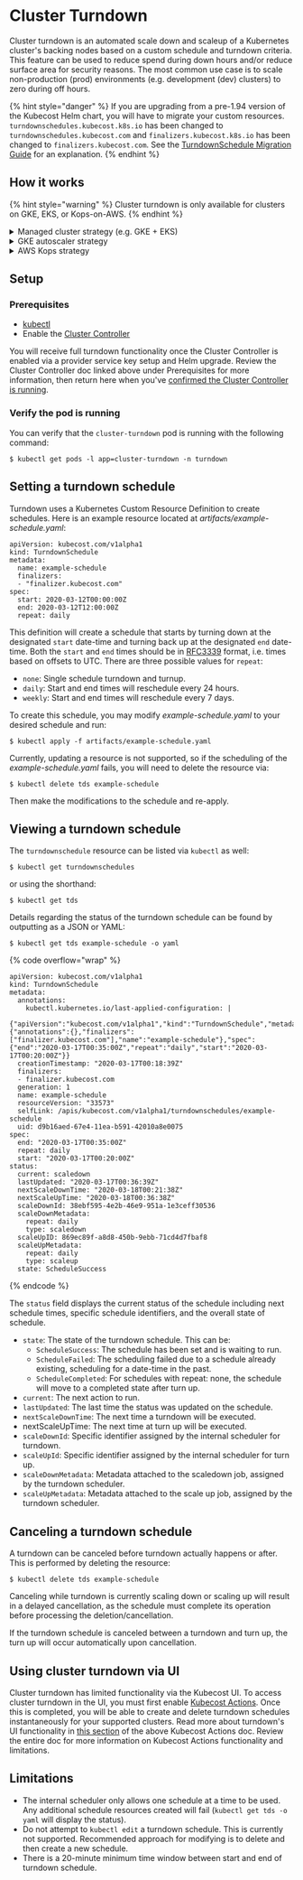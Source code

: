 # Cluster Turndown

Cluster turndown is an automated scale down and scaleup of a Kubernetes cluster's backing nodes based on a custom schedule and turndown criteria. This feature can be used to reduce spend during down hours and/or reduce surface area for security reasons. The most common use case is to scale non-production (prod) environments (e.g. development (dev) clusters) to zero during off hours.

{% hint style="danger" %}
If you are upgrading from a pre-1.94 version of the Kubecost Helm chart, you will have to migrate your custom resources. `turndownschedules.kubecost.k8s.io` has been changed to `turndownschedules.kubecost.com` and `finalizers.kubecost.k8s.io` has been changed to `finalizers.kubecost.com`. See the [TurndownSchedule Migration Guide](turndown-schedule-migration-guide.md) for an explanation.
{% endhint %}

## How it works

{% hint style="warning" %}
Cluster turndown is only available for clusters on GKE, EKS, or Kops-on-AWS.
{% endhint %}

<details>

<summary>Managed cluster strategy (e.g. GKE + EKS)</summary>

When the turndown schedule occurs, a new node pool with a single g1-small node is created. Taints are added to this node to only allow specific pods to be scheduled there. The `cluster-turndown` pod deployment is updated so the pod is allowed to schedule on the singleton node. Once the pod is moved to the new node, it will start back up and resume scale down. This is done by cordoning all nodes in the cluster (other than our new g1-small node), and then reducing the node pool sizes to 0.

</details>

<details>

<summary>GKE autoscaler strategy</summary>

Whenever there exists at least one NodePool with the `cluster-autoscaler` enabled, the `cluster-turndown` pod will:

1. Resize all non-autoscaling nodepools to 0
2. Schedule the turndown on one of the autoscaler nodepool nodes
3. Once it is brought back up (rescheduled to the selected node), the turndown pod will start a process called "flattening" which attempts to set deployment replicas to 0, turn off jobs, and annotate pods with labels that allow the autoscaler to do the rest of the work. Flattening persists pre-turndown values in the annotations of Kubernetes objects. The GKE autoscaler behavior is expected to handle the rest: removing now-unneeded nodes from the node pools. A limitation of this strategy is that the autoscaled node pools won't go below their configured minimum node count.
4. When turn up occurs, deployments and DaemonSets are "expanded" to their original sizes/replicas.

There are four annotations that can be applied for this process:

* `kubecost.kubernetes.io/job-suspend`: Stores a bool containing the previous paused state of a kubernetes CronJob.
* `kubecost.kubernetes.io/turn-down-replicas`: Stores the previous number of replicas set on the deployment.
* `kubecost.kubernetes.io/turn-down-rollout`: Stores the previous maxUnavailable for the deployment rollout.
* `kubecost.kubernetes.io/safe-evict`: Uses the `cluster-autoscaler.kubernetes.io/safe-to-evict` for autoscaling clusters to have the autoscaler preserve any deployments that previously had this annotation set, so scale up occurs, this value isn't unintentionally reset.

</details>

<details>

<summary>AWS Kops strategy</summary>

This turndown strategy schedules the `cluster-turndown` pod on the Master node, then resizes all Auto Scaling Groups (ASG) other than the master to 0. Similar to flattening in GKE (see above), the previous min/max/current values of the ASG prior to turndown will be set on the tag. When turn up occurs, those values can be read from the tags and restored to their original sizes. For the standard strategy, turn up will reschedule the turndown pod off the Master upon completion (occurs 5 minutes after turn up). This is to allow any modifications via Kops without resetting any cluster specific scheduling setup by turndown. The tag label used to store the min/max/current values for a node group is `cluster.turndown.previous`. Once turn up happens and the node groups are resized to their original size, the tag is deleted.

</details>

## Setup

### Prerequisites

* [kubectl](https://kubernetes.io/docs/tasks/tools/)
* Enable the [Cluster Controller](cluster-controller.md)

You will receive full turndown functionality once the Cluster Controller is enabled via a provider service key setup and Helm upgrade. Review the Cluster Controller doc linked above under Prerequisites for more information, then return here when you've [confirmed the Cluster Controller is running](https://app.gitbook.com/o/MQuX6uFwV0j7vIHtR15E/s/cjJbIkEBCZifkHo05tVh/\~/changes/230/install-and-configure/advanced-configuration/controller/cluster-turndown#setup).

### Verify the pod is running

You can verify that the `cluster-turndown` pod is running with the following command:

```
$ kubectl get pods -l app=cluster-turndown -n turndown
```

## Setting a turndown schedule

Turndown uses a Kubernetes Custom Resource Definition to create schedules. Here is an example resource located at _artifacts/example-schedule.yaml_:

```
apiVersion: kubecost.com/v1alpha1
kind: TurndownSchedule
metadata:
  name: example-schedule
  finalizers:
  - "finalizer.kubecost.com"
spec:
  start: 2020-03-12T00:00:00Z
  end: 2020-03-12T12:00:00Z
  repeat: daily
```

This definition will create a schedule that starts by turning down at the designated `start` date-time and turning back up at the designated `end` date-time. Both the `start` and `end` times should be in [RFC3339](https://tools.ietf.org/html/rfc3339) format, i.e. times based on offsets to UTC. There are three possible values for `repeat`:

* `none`: Single schedule turndown and turnup.
* `daily`: Start and end times will reschedule every 24 hours.
* `weekly`: Start and end times will reschedule every 7 days.

To create this schedule, you may modify _example-schedule.yaml_ to your desired schedule and run:

```
$ kubectl apply -f artifacts/example-schedule.yaml
```

Currently, updating a resource is not supported, so if the scheduling of the _example-schedule.yaml_ fails, you will need to delete the resource via:

```
$ kubectl delete tds example-schedule
```

Then make the modifications to the schedule and re-apply.

## Viewing a turndown schedule

The `turndownschedule` resource can be listed via `kubectl` as well:

```
$ kubectl get turndownschedules
```

or using the shorthand:

```
$ kubectl get tds
```

Details regarding the status of the turndown schedule can be found by outputting as a JSON or YAML:

```
$ kubectl get tds example-schedule -o yaml
```

{% code overflow="wrap" %}
```
apiVersion: kubecost.com/v1alpha1
kind: TurndownSchedule
metadata:
  annotations:
    kubectl.kubernetes.io/last-applied-configuration: |
      {"apiVersion":"kubecost.com/v1alpha1","kind":"TurndownSchedule","metadata":{"annotations":{},"finalizers":["finalizer.kubecost.com"],"name":"example-schedule"},"spec":{"end":"2020-03-17T00:35:00Z","repeat":"daily","start":"2020-03-17T00:20:00Z"}}
  creationTimestamp: "2020-03-17T00:18:39Z"
  finalizers:
  - finalizer.kubecost.com
  generation: 1
  name: example-schedule
  resourceVersion: "33573"
  selfLink: /apis/kubecost.com/v1alpha1/turndownschedules/example-schedule
  uid: d9b16aed-67e4-11ea-b591-42010a8e0075
spec:
  end: "2020-03-17T00:35:00Z"
  repeat: daily
  start: "2020-03-17T00:20:00Z"
status:
  current: scaledown
  lastUpdated: "2020-03-17T00:36:39Z"
  nextScaleDownTime: "2020-03-18T00:21:38Z"
  nextScaleUpTime: "2020-03-18T00:36:38Z"
  scaleDownId: 38ebf595-4e2b-46e9-951a-1e3ceff30536
  scaleDownMetadata:
    repeat: daily
    type: scaledown
  scaleUpID: 869ec89f-a8d8-450b-9ebb-71cd4d7fbaf8
  scaleUpMetadata:
    repeat: daily
    type: scaleup
  state: ScheduleSuccess
```
{% endcode %}

The `status` field displays the current status of the schedule including next schedule times, specific schedule identifiers, and the overall state of schedule.

* `state`: The state of the turndown schedule. This can be:
  * `ScheduleSuccess`: The schedule has been set and is waiting to run.
  * `ScheduleFailed`: The scheduling failed due to a schedule already existing, scheduling for a date-time in the past.
  * `ScheduleCompleted`: For schedules with repeat: none, the schedule will move to a completed state after turn up.
* `current`: The next action to run.
* `lastUpdated`: The last time the status was updated on the schedule.
* `nextScaleDownTime`: The next time a turndown will be executed.
* nextScaleUpTime: The next time at turn up will be executed.
* `scaleDownId`: Specific identifier assigned by the internal scheduler for turndown.
* `scaleUpId`: Specific identifier assigned by the internal scheduler for turn up.
* `scaleDownMetadata`: Metadata attached to the scaledown job, assigned by the turndown scheduler.
* `scaleUpMetadata`: Metadata attached to the scale up job, assigned by the turndown scheduler.

## Canceling a turndown schedule

A turndown can be canceled before turndown actually happens or after. This is performed by deleting the resource:

```
$ kubectl delete tds example-schedule
```

Canceling while turndown is currently scaling down or scaling up will result in a delayed cancellation, as the schedule must complete its operation before processing the deletion/cancellation.

If the turndown schedule is canceled between a turndown and turn up, the turn up will occur automatically upon cancellation.

## Using cluster turndown via UI

Cluster turndown has limited functionality via the Kubecost UI. To access cluster turndown in the UI, you must first enable [Kubecost Actions](/using-kubecost/navigating-the-kubecost-ui/savings/savings-actions.md#enabling-kubecost-actions). Once this is completed, you will be able to create and delete turndown schedules instantaneously for your supported clusters. Read more about turndown's UI functionality in [this section](/using-kubecost/navigating-the-kubecost-ui/savings/savings-actions.md#cluster-turndown) of the above Kubecost Actions doc. Review the entire doc for more information on Kubecost Actions functionality and limitations.

## Limitations

* The internal scheduler only allows one schedule at a time to be used. Any additional schedule resources created will fail (`kubectl get tds -o yaml` will display the status).
* Do not attempt to `kubectl edit` a turndown schedule. This is currently not supported. Recommended approach for modifying is to delete and then create a new schedule.
* There is a 20-minute minimum time window between start and end of turndown schedule.
